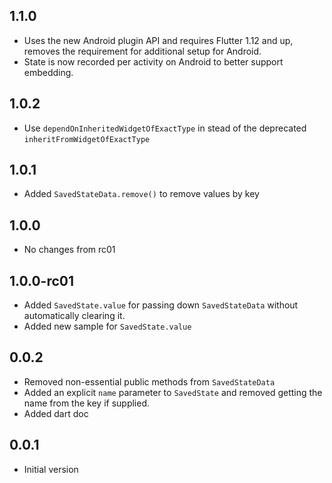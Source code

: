 ## 1.1.0
* Uses the new Android plugin API and requires Flutter 1.12 and up, removes the requirement for additional
setup for Android.
* State is now recorded per activity on Android to better support embedding.


## 1.0.2
* Use `dependOnInheritedWidgetOfExactType` in stead of the deprecated `inheritFromWidgetOfExactType`

## 1.0.1
* Added `SavedStateData.remove()` to remove values by key

## 1.0.0
* No changes from rc01

## 1.0.0-rc01
* Added `SavedState.value` for passing down `SavedStateData` without automatically clearing it.
* Added new sample for `SavedState.value`

## 0.0.2
* Removed non-essential public methods from `SavedStateData`
* Added an explicit `name` parameter to `SavedState` and removed getting the name from the key if supplied.
* Added dart doc

## 0.0.1

* Initial version

